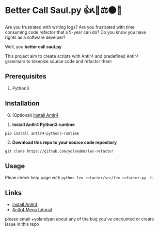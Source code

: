 # Better Call Saul.py 👍📞👨⚖️⚫🐍

Are you frustrated with writing logs?
Are you frustrated with time consuming code refactor that a 5-year can do?
Do you know you have rights as a software develper? 

Well, you **better call saul.py**

This project aim to create scripts with Antlr4 and predefined Antlr4 grammars to tokenize source code and refactor them

## Prerequisites

1. Python3

## Installation

0. (Optional) [Install Antlr4](https://github.com/antlr/antlr4/blob/master/doc/getting-started.md)

1. **Install Antlr4 Python3 runtime**
```
pip install antlr4-python3-runtime
```


2. **Download this repo to your source code repository**
```
git clone https://github.com/yoland68/lex-refactor
```

## Usage

Pleae check help page with `python lex-refactor/src/lex-refactor.py -h`


## Links

- [Install Antlr4](https://github.com/antlr/antlr4/blob/master/doc/getting-started.md)
- [Antlr4 Mega tutorial]()

please email +yolandyan about any of the bug you've encounted or create issue in this repo
